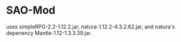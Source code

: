 # SAO-Mod
uses simpleRPG-2.2-1.12.2.jar, natura-1.12.2-4.3.2.62.jar, and natura's depenency Mantle-1.12-1.3.3.39.jar.
